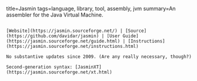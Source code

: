 title=Jasmin
tags=language, library, tool, assembly, jvm
summary=An assembler for the Java Virtual Machine.
~~~~~~

[Website](https://jasmin.sourceforge.net/) | [Source](https://github.com/davidar/jasmin) | [User Guide](https://jasmin.sourceforge.net/guide.html) | [Instructions](https://jasmin.sourceforge.net/instructions.html)

No substantive updates since 2009. (Are any really necessary, though?)

Second-generation syntax: [JasminXT](https://jasmin.sourceforge.net/xt.html) 
